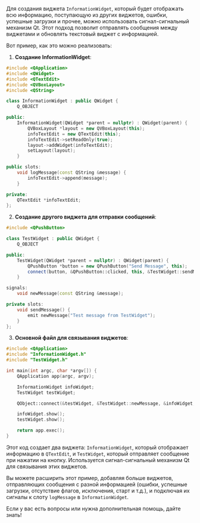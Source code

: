 Для создания виджета `InformationWidget`, который будет отображать всю информацию, поступающую из других виджетов, ошибки, успешные загрузки и прочее, можно использовать сигнал-сигнальный механизм Qt. Этот подход позволит отправлять сообщения между виджетами и обновлять текстовый виджет с информацией.

Вот пример, как это можно реализовать:

1. **Создание InformationWidget**:
```cpp
#include <QApplication>
#include <QWidget>
#include <QTextEdit>
#include <QVBoxLayout>
#include <QString>

class InformationWidget : public QWidget {
    Q_OBJECT

public:
    InformationWidget(QWidget *parent = nullptr) : QWidget(parent) {
        QVBoxLayout *layout = new QVBoxLayout(this);
        infoTextEdit = new QTextEdit(this);
        infoTextEdit->setReadOnly(true);
        layout->addWidget(infoTextEdit);
        setLayout(layout);
    }

public slots:
    void logMessage(const QString &message) {
        infoTextEdit->append(message);
    }

private:
    QTextEdit *infoTextEdit;
};
```

2. **Создание другого виджета для отправки сообщений**:
```cpp
#include <QPushButton>

class TestWidget : public QWidget {
    Q_OBJECT

public:
    TestWidget(QWidget *parent = nullptr) : QWidget(parent) {
        QPushButton *button = new QPushButton("Send Message", this);
        connect(button, &QPushButton::clicked, this, &TestWidget::sendMessage);
    }

signals:
    void newMessage(const QString &message);

private slots:
    void sendMessage() {
        emit newMessage("Test message from TestWidget");
    }
};
```

3. **Основной файл для связывания виджетов**:
```cpp
#include <QApplication>
#include "InformationWidget.h"
#include "TestWidget.h"

int main(int argc, char *argv[]) {
    QApplication app(argc, argv);

    InformationWidget infoWidget;
    TestWidget testWidget;

    QObject::connect(&testWidget, &TestWidget::newMessage, &infoWidget, &InformationWidget::logMessage);

    infoWidget.show();
    testWidget.show();

    return app.exec();
}
```

Этот код создает два виджета: `InformationWidget`, который отображает информацию в `QTextEdit`, и `TestWidget`, который отправляет сообщение при нажатии на кнопку. Используется сигнал-сигнальный механизм Qt для связывания этих виджетов.

Вы можете расширить этот пример, добавляя больше виджетов, отправляющих сообщения с разной информацией (ошибки, успешные загрузки, отсутствие флагов, исключения, старт и т.д.), и подключая их сигналы к слоту `logMessage` в `InformationWidget`.

Если у вас есть вопросы или нужна дополнительная помощь, дайте знать!